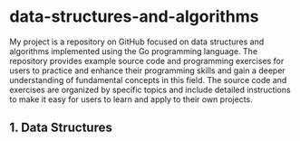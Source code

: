 # data-structures-and-algorithms
<p>My project is a repository on GitHub focused on data structures and algorithms implemented using the Go programming language. The repository provides example source code and programming exercises for users to practice and enhance their programming skills and gain a deeper understanding of fundamental concepts in this field. The source code and exercises are organized by specific topics and include detailed instructions to make it easy for users to learn and apply to their own projects.</p>

## 1. Data Structures